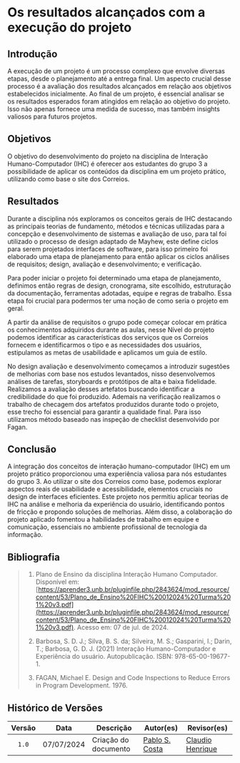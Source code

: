 # Os resultados alcançados com a execução do projeto

## Introdução

A execução de um projeto é um processo complexo que envolve diversas etapas, desde o planejamento até a entrega final. Um aspecto crucial desse processo é a avaliação dos resultados alcançados em relação aos objetivos estabelecidos inicialmente. Ao final de um projeto, é essencial analisar se os resultados esperados foram atingidos em relação ao objetivo do projeto. Isso não apenas fornece uma medida de sucesso, mas também insights valiosos para futuros projetos. 

## Objetivos

O objetivo do desenvolvimento do projeto na disciplina de Interação Humano-Computador (IHC) é oferecer aos estudantes do grupo 3 a possibilidade de aplicar os conteúdos da disciplina em um projeto prático, utilizando como base o site dos Correios.

## Resultados

Durante a disciplina nós exploramos os conceitos gerais de IHC destacando as principais teorias de fundamento, métodos e técnicas utilizadas para a concepção e desenvolvimento de sistemas e avaliação de uso, para tal foi utilizado o processo de design adaptado de Mayhew, este define ciclos para serem projetados interfaces de software, para isso primeiro foi elaborado uma etapa de planejamento para então aplicar os ciclos análises de requisitos; design, avaliação e desenvolvimento; e verificação.


Para poder iniciar o projeto foi determinado uma etapa de planejamento, definimos então regras de design, cronograma, site escolhido, estruturação da documentação, ferramentas adotadas, equipe e regras de trabalho. Essa etapa foi crucial para podermos ter uma noção de como seria o projeto em geral.


A partir da análise de requisitos o grupo pode começar colocar em prática os conhecimentos adquiridos durante as aulas, nesse Nível do projeto podemos identificar as características dos serviços que os Correios fornecem e identificarmos o tipo e as necessidades dos usuários, estipulamos as metas de usabilidade e aplicamos um guia de estilo.


No design avaliação e desenvolvimento começamos a introduzir sugestões de melhorias com base nos estudos levantados, nisso desenvolvemos análises de tarefas, storyboards e protótipos de alta e baixa fidelidade. Realizamos a avaliação desses artefatos buscando identificar a credibilidade do que foi produzido.
Ademais na verificação realizamos o trabalho de checagem dos artefatos produzidos durante todo o projeto, esse trecho foi essencial para garantir a qualidade final. Para isso utilizamos método baseado nas inspeção de checklist desenvolvido por Fagan.

## Conclusão

A integração dos conceitos de interação humano-computador (IHC) em um projeto prático proporcionou uma experiência valiosa para nós estudantes do grupo 3. Ao utilizar o site dos Correios como base, podemos explorar aspectos reais de usabilidade e acessibilidade, elementos cruciais no design de interfaces eficientes. Este projeto nos permitiu aplicar teorias de IHC na análise e melhoria da experiência do usuário, identificando pontos de fricção e propondo soluções de melhorias. Além disso, a colaboração do projeto aplicado fomentou a habilidades de trabalho em equipe e comunicação, essenciais no ambiente profissional de tecnologia da informação.

## Bibliografia

> 1. Plano de Ensino da disciplina Interação Humano Computador. Disponível em: [https://aprender3.unb.br/pluginfile.php/2843624/mod_resource/content/53/Plano_de_Ensino%20FIHC%20012024%20Turma%201%20v3.pdf](https://aprender3.unb.br/pluginfile.php/2843624/mod_resource/content/53/Plano_de_Ensino%20FIHC%20012024%20Turma%201%20v3.pdf). Acesso em: 07 de jul. de 2024.
>
> 2. Barbosa, S. D. J.; Silva, B. S. da; Silveira, M. S.; Gasparini, I.; Darin, T.; Barbosa, G. D. J. (2021) Interação Humano-Computador e Experiência do usuário. Autopublicação. ISBN: 978-65-00-19677-1.
>
> 3. FAGAN, Michael E. Design and Code Inspections to Reduce Errors in Program Development. 1976.
>

## Histórico de Versões

| Versão | Data | Descrição | Autor(es) | Revisor(es) |
| :----: | :--: | --------- | ----------- | ------ |
| `1.0`  | 07/07/2024 | Criação do documento | [Pablo S. Costa](https://github.com/pabloheika)  | [Claudio Henrique](https://github.com/claudiohsc)   |

[ClaudioGH]: https://github.com/claudiohsc
[EliasGH]: https://github.com/EliasOliver21
[GabrielBGH]: https://github.com/Bertolazi
[GabrielFGH]: https://github.com/MMcLovin
[PabloGH]: https://github.com/pabloheika
[RicardoGH]: https://www.github.com/avmricardo